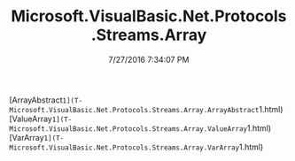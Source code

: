 ﻿---
title: Microsoft.VisualBasic.Net.Protocols.Streams.Array
date: 7/27/2016 7:34:07 PM
---

[ArrayAbstract`1](T-Microsoft.VisualBasic.Net.Protocols.Streams.Array.ArrayAbstract`1.html)
[ValueArray`1](T-Microsoft.VisualBasic.Net.Protocols.Streams.Array.ValueArray`1.html)
[VarArray`1](T-Microsoft.VisualBasic.Net.Protocols.Streams.Array.VarArray`1.html)
